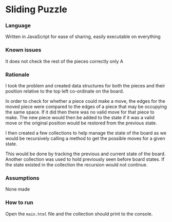 # Sliding Puzzle

### Language
Written in JavaScript for ease of sharing, easily executable on everything

### Known issues
It does not check the rest of the pieces correctly only A

### Rationale

I took the problem and created data structures for both the pieces and their position relative to the top left co-ordinate on the board.

In order to check for whether a piece could make a move, the edges for the moved piece were compared to the edges of a piece that may be occupying the same space. If it did then there was no valid move for that piece to make. The new piece would then be added to the state if it was a valid move or the original position would be restored from the previous state.

I then created a few collections to help manage the state of the board as we would be recursively calling a method to get the possible moves for a given state.

This would be done by tracking the previous and current state of the board. Another collection was used to hold previously seen before board states. If the state existed in the collection the recursion would not continue.


### Assumptions
None made

### How to run
Open the ```main.html``` file and the collection should print to the console.